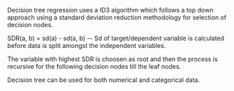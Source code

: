 Decision tree regression uses a ID3 algorithm which follows a top down approach using a standard deviation reduction methodology for selection of decision nodes.

SDR(a, b) = sd(a) - sd(a, b)  -- Sd of target/dependent variable is calculated before data is split amongst the independent variables.

The variable with highest SDR is choosen as root and then the process is recursive for the following decision nodes till the leaf nodes.

Decision tree can be used for both numerical and categorical data.
